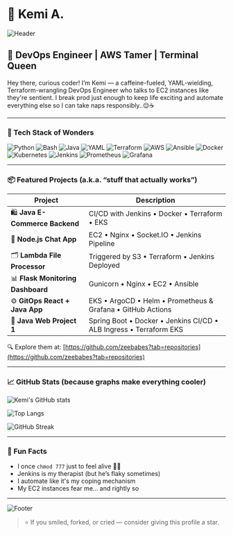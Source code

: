 # 👾 Kemi A.

![Header](https://capsule-render.vercel.app/api?type=waving&color=gradient&height=200&section=header&text=Kemi%20the%20Debug%20Whisperer&fontSize=35&fontAlign=50&animation=fadeIn)

## 🧠 DevOps Engineer | AWS Tamer | Terminal Queen

Hey there, curious coder! I’m Kemi — a caffeine-fueled, YAML-wielding, Terraform-wrangling DevOps Engineer who talks to EC2 instances like they're sentient. I break prod just enough to keep life exciting and automate everything else so I can take naps responsibly..😌☕️

---

### 🧰 Tech Stack of Wonders

![Python](https://img.shields.io/badge/Python-3776AB?style=for-the-badge&logo=python&logoColor=white)
![Bash](https://img.shields.io/badge/Bash-4EAA25?style=for-the-badge&logo=gnu-bash&logoColor=white)
![Java](https://img.shields.io/badge/Java-ED8B00?style=for-the-badge&logo=openjdk&logoColor=white)
![YAML](https://img.shields.io/badge/YAML-CB171E?style=for-the-badge)
![Terraform](https://img.shields.io/badge/Terraform-623CE4?style=for-the-badge&logo=terraform&logoColor=white)
![AWS](https://img.shields.io/badge/AWS-232F3E?style=for-the-badge&logo=amazon-aws&logoColor=white)
![Ansible](https://img.shields.io/badge/Ansible-EE0000?style=for-the-badge&logo=ansible&logoColor=white)
![Docker](https://img.shields.io/badge/Docker-2496ED?style=for-the-badge&logo=docker&logoColor=white)
![Kubernetes](https://img.shields.io/badge/Kubernetes-326CE5?style=for-the-badge&logo=kubernetes&logoColor=white)
![Jenkins](https://img.shields.io/badge/Jenkins-D24939?style=for-the-badge&logo=jenkins&logoColor=white)
![Prometheus](https://img.shields.io/badge/Prometheus-E6522C?style=for-the-badge&logo=prometheus&logoColor=white)
![Grafana](https://img.shields.io/badge/Grafana-F46800?style=for-the-badge&logo=grafana&logoColor=white)

---

### 📦 Featured Projects (a.k.a. “stuff that actually works”)

| Project | Description |
|--------|-------------|
| 🛍️ **Java E-Commerce Backend** | CI/CD with Jenkins • Docker • Terraform • EKS |
| 💬 **Node.js Chat App** | EC2 • Nginx • Socket.IO • Jenkins Pipeline |
| 🗂️ **Lambda File Processor** | Triggered by S3 • Terraform • Jenkins Deployed |
| 📊 **Flask Monitoring Dashboard** | Gunicorn • Nginx • EC2 • Ansible |
| ⚙️ **GitOps React + Java App** | EKS • ArgoCD • Helm • Prometheus & Grafana • GitHub Actions |
| 🔧 **Java Web Project 1** | Spring Boot • Docker • Jenkins CI/CD • ALB Ingress • Terraform EKS |

🔍 Explore them at: [https://github.com/zeebabes?tab=repositories](https://github.com/zeebabes?tab=repositories)

---

### 📈 GitHub Stats (because graphs make everything cooler)

![Kemi's GitHub stats](https://github-readme-stats.vercel.app/api?username=zeebabes&show_icons=true&theme=radical&count_private=true)

![Top Langs](https://github-readme-stats.vercel.app/api/top-langs/?username=zeebabes&layout=compact&theme=radical)

![GitHub Streak](https://github-readme-streak-stats.herokuapp.com?user=zeebabes&theme=radical)

---

### 🤡 Fun Facts

- I once `chmod 777` just to feel alive 😵‍💫  
- Jenkins is my therapist (but he’s flaky sometimes)  
- I automate like it's my coping mechanism  
- My EC2 instances fear me… and rightly so  

---

![Footer](https://capsule-render.vercel.app/api?type=waving&color=gradient&height=140&section=footer)

> ⭐ If you smiled, forked, or cried — consider giving this profile a star.
